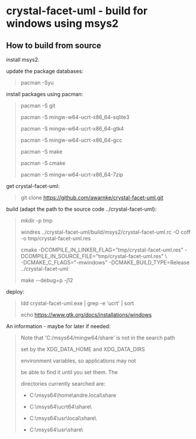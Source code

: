 
crystal-facet-uml - build for windows using msys2
=============

How to build from source
-----------

install msys2.

update the package databases:

> pacman -Syu

install packages using pacman:

> pacman -S git
>
> pacman -S mingw-w64-ucrt-x86_64-sqlite3
>
> pacman -S mingw-w64-ucrt-x86_64-gtk4
>
> pacman -S mingw-w64-ucrt-x86_64-gcc
>
> pacman -S make
>
> pacman -S cmake
>
> pacman -S mingw-w64-ucrt-x86_64-7zip

get crystal-facet-uml:

> git clone https://github.com/awarnke/crystal-facet-uml.git

build (adapt the path to the source code ../crystal-facet-uml):

> mkdir -p tmp
>
> windres ../crystal-facet-uml/build/msys2/crystal-facet-uml.rc -O coff -o tmp/crystal-facet-uml.res
>
> cmake -DCOMPILE_IN_LINKER_FLAG="tmp/crystal-facet-uml.res" -DCOMPILE_IN_SOURCE_FILE="tmp/crystal-facet-uml.res" \\\
>       -DCMAKE_C_FLAGS="-mwindows" -DCMAKE_BUILD_TYPE=Release ../crystal-facet-uml
>
> make --debug=p -j12

deploy:

> ldd crystal-facet-uml.exe | grep -e 'ucrt' | sort
>
> echo https://www.gtk.org/docs/installations/windows


An information - maybe for later if needed:

> Note that 'C:/msys64/mingw64/share' is not in the search path
>
> set by the XDG_DATA_HOME and XDG_DATA_DIRS
>
> environment variables, so applications may not
>
> be able to find it until you set them. The
>
> directories currently searched are:
>
>
> - C:\msys64\home\andre\.local\share
>
> - C:\msys64\ucrt64\share\
>
> - C:\msys64\usr\local\share\
>
> - C:\msys64\usr\share\
